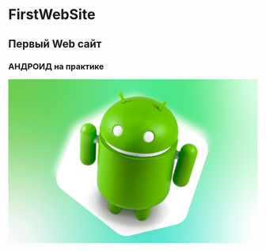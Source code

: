 # FirstWebSite
## Первый Web сайт
### АНДРОИД на практике
![DDDAAASS](android-device-identifiers-featured.jpg "Андроид FOREVER")
